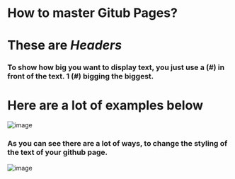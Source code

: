 # How to master Gitub Pages?

# These are *Headers*
### To show how big you want to display text, you just use a (#) in front of the text. 1 (#) bigging the biggest.
# Here are a lot of examples below 
![image](https://user-images.githubusercontent.com/74502839/113463357-49d58c80-93f3-11eb-8c4b-f7f71a5afb60.png)

### As you can see there are a lot of ways, to change the styling of the text of your github page. 
![image](https://user-images.githubusercontent.com/74502839/113463436-9ae58080-93f3-11eb-9e21-f940b7213827.png)
